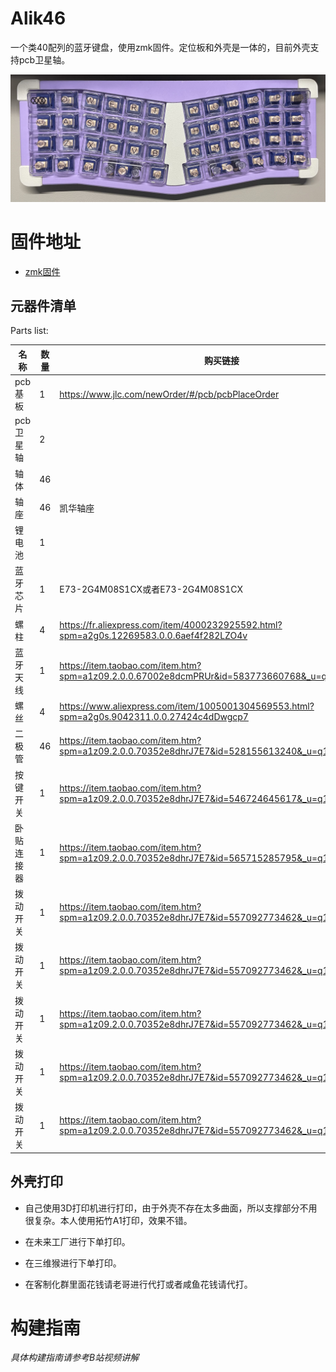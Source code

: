 # Alik46

一个类40配列的蓝牙键盘，使用zmk固件。定位板和外壳是一体的，目前外壳支持pcb卫星轴。

![](pics/4.png)


# 固件地址
- [zmk固件](https://github.com/LXF-YZP/alik46)

## 元器件清单

Parts list:

| 名称                        | 数量 | 购买链接                                                                                      |
| --------------------------------- | ------ | ------------------------------------------------------------------------------------------ |
| pcb基板       |   1    | https://www.jlc.com/newOrder/#/pcb/pcbPlaceOrder                                          |
| pcb卫星轴       | 2      |                                      |
| 轴体                           | 46      |                                                                                            |
| 轴座          | 46     | 凯华轴座                                             |
| 锂电池                     | 1     |                                                                                            |
| 蓝牙芯片                | 1    | E73-2G4M08S1CX或者E73-2G4M08S1CX                                                                                   |
| 螺柱 | 4    | https://fr.aliexpress.com/item/4000232925592.html?spm=a2g0s.12269583.0.0.6aef4f282LZO4v    |
| 蓝牙天线                   | 1     |  https://item.taobao.com/item.htm?spm=a1z09.2.0.0.67002e8dcmPRUr&id=583773660768&_u=q1hre4eh63e3                                                                                          |
| 螺丝                   | 4      | https://www.aliexpress.com/item/1005001304569553.html?spm=a2g0s.9042311.0.0.27424c4dDwgcp7 |
|  二极管          | 46     | https://item.taobao.com/item.htm?spm=a1z09.2.0.0.70352e8dhrJ7E7&id=528155613240&_u=q1hre4eh412c                                                                        |
|  按键开关          | 1     | https://item.taobao.com/item.htm?spm=a1z09.2.0.0.70352e8dhrJ7E7&id=546724645617&_u=q1hre4eh5b12                                                                        |
|  卧贴连接器          | 1     | https://item.taobao.com/item.htm?spm=a1z09.2.0.0.70352e8dhrJ7E7&id=565715285795&_u=q1hre4eh267c                                                                        |
|  拨动开关          | 1     | https://item.taobao.com/item.htm?spm=a1z09.2.0.0.70352e8dhrJ7E7&id=557092773462&_u=q1hre4eh5b2e                                                                        |
|  拨动开关          | 1     | https://item.taobao.com/item.htm?spm=a1z09.2.0.0.70352e8dhrJ7E7&id=557092773462&_u=q1hre4eh5b2e                                                                        |
|  拨动开关          | 1     | https://item.taobao.com/item.htm?spm=a1z09.2.0.0.70352e8dhrJ7E7&id=557092773462&_u=q1hre4eh5b2e                                                                        |
|  拨动开关          | 1     | https://item.taobao.com/item.htm?spm=a1z09.2.0.0.70352e8dhrJ7E7&id=557092773462&_u=q1hre4eh5b2e                                                                        |
|  拨动开关          | 1     | https://item.taobao.com/item.htm?spm=a1z09.2.0.0.70352e8dhrJ7E7&id=557092773462&_u=q1hre4eh5b2e                                                                        |


## 外壳打印
- 自己使用3D打印机进行打印，由于外壳不存在太多曲面，所以支撑部分不用很复杂。本人使用拓竹A1打印，效果不错。

- 在未来工厂进行下单打印。

- 在三维猴进行下单打印。

- 在客制化群里面花钱请老哥进行代打或者咸鱼花钱请代打。

# 构建指南

_具体构建指南请参考B站视频讲解_

